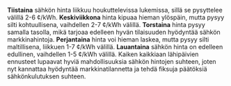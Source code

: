 **Tiistaina** sähkön hinta liikkuu houkuttelevissa lukemissa, sillä se pysyttelee välillä 2-6 ¢/kWh. **Keskiviikkona** hinta kipuaa hieman ylöspäin, mutta pysyy silti kohtuullisena, vaihdellen 2-7 ¢/kWh välillä. **Torstaina** hinta pysyy samalla tasolla, mikä tarjoaa edelleen hyvän tilaisuuden hyödyntää sähkön markkinahintoja. **Perjantaina** hinta voi hieman laskea, mutta pysyy silti maltillisena, liikkuen 1-7 ¢/kWh välillä. **Lauantaina** sähkön hinta on edelleen edullinen, vaihdellen 1-5 ¢/kWh välillä. Kaiken kaikkiaan lähipäivien ennusteet lupaavat hyviä mahdollisuuksia sähkön hintojen suhteen, joten nyt kannattaa hyödyntää markkinatilannetta ja tehdä fiksuja päätöksiä sähkönkulutuksen suhteen.
